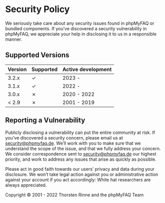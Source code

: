 # Security Policy

We seriously take care about any security issues found in phpMyFAQ or bundled components. If you’ve discovered a
security vulnerability in phpMyFAQ, we appreciate your help in disclosing it to us in a responsible manner.

## Supported Versions

| Version | Supported | Active development |
| ------- | --------- |--------------------|
| 3.2.x   | ✓         | 2023 -             |
| 3.1.x   | ✓         | 2022 -             |
| 3.0.x   | ✗         | 2020 - 2022        |
| < 2.9   | ✗         | 2001 - 2019        |

## Reporting a Vulnerability

Publicly disclosing a vulnerability can put the entire community at risk. If you’ve discovered a security concern,
please email us at security@phpmyfaq.de. We’ll work with you to make sure that we understand the scope of the issue,
and that we fully address your concern. We consider correspondence sent to security@phpmyfaq.de our highest priority,
and work to address any issues that arise as quickly as possible.

Please act in good faith towards our users’ privacy and data during your disclosure. We won’t take legal action against
you or administrative action against your account if you act accordingly: White hat researchers are always appreciated.

Copyright © 2001 - 2022 Thorsten Rinne and the phpMyFAQ Team
